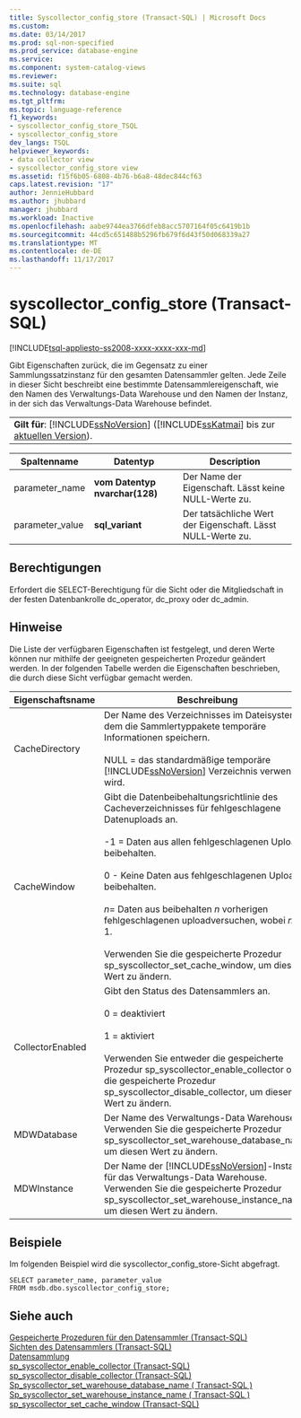 ```yaml
---
title: Syscollector_config_store (Transact-SQL) | Microsoft Docs
ms.custom: 
ms.date: 03/14/2017
ms.prod: sql-non-specified
ms.prod_service: database-engine
ms.service: 
ms.component: system-catalog-views
ms.reviewer: 
ms.suite: sql
ms.technology: database-engine
ms.tgt_pltfrm: 
ms.topic: language-reference
f1_keywords:
- syscollector_config_store_TSQL
- syscollector_config_store
dev_langs: TSQL
helpviewer_keywords:
- data collector view
- syscollector_config_store view
ms.assetid: f15f6b05-6808-4b76-b6a8-48dec844cf63
caps.latest.revision: "17"
author: JennieHubbard
ms.author: jhubbard
manager: jhubbard
ms.workload: Inactive
ms.openlocfilehash: aabe9744ea3766dfeb8acc5707164f05c6419b1b
ms.sourcegitcommit: 44cd5c651488b5296fb679f6d43f50d068339a27
ms.translationtype: MT
ms.contentlocale: de-DE
ms.lasthandoff: 11/17/2017
---
```

# <a name="syscollectorconfigstore-transact-sql"></a>syscollector_config_store (Transact-SQL)
[!INCLUDE[tsql-appliesto-ss2008-xxxx-xxxx-xxx-md](../../includes/tsql-appliesto-ss2008-xxxx-xxxx-xxx-md.md)]

  Gibt Eigenschaften zurück, die im Gegensatz zu einer Sammlungssatzinstanz für den gesamten Datensammler gelten. Jede Zeile in dieser Sicht beschreibt eine bestimmte Datensammlereigenschaft, wie den Namen des Verwaltungs-Data Warehouse und den Namen der Instanz, in der sich das Verwaltungs-Data Warehouse befindet.  
  
||  
|-|  
|**Gilt für**: [!INCLUDE[ssNoVersion](../../includes/ssnoversion-md.md)] ([!INCLUDE[ssKatmai](../../includes/sskatmai-md.md)] bis zur [aktuellen Version](http://go.microsoft.com/fwlink/p/?LinkId=299658)).|  
  
|Spaltenname|Datentyp|Description|  
|-----------------|---------------|-----------------|  
|parameter_name|**vom Datentyp nvarchar(128)**|Der Name der Eigenschaft. Lässt keine NULL-Werte zu.|  
|parameter_value|**sql_variant**|Der tatsächliche Wert der Eigenschaft. Lässt NULL-Werte zu.|  
  
## <a name="permissions"></a>Berechtigungen  
 Erfordert die SELECT-Berechtigung für die Sicht oder die Mitgliedschaft in der festen Datenbankrolle dc_operator, dc_proxy oder dc_admin.  
  
## <a name="remarks"></a>Hinweise  
 Die Liste der verfügbaren Eigenschaften ist festgelegt, und deren Werte können nur mithilfe der geeigneten gespeicherten Prozedur geändert werden. In der folgenden Tabelle werden die Eigenschaften beschrieben, die durch diese Sicht verfügbar gemacht werden.  
  
|Eigenschaftsname|Beschreibung|  
|-------------------|-----------------|  
|CacheDirectory|Der Name des Verzeichnisses im Dateisystem, in dem die Sammlertyppakete temporäre Informationen speichern.<br /><br /> NULL = das standardmäßige temporäre [!INCLUDE[ssNoVersion](../../includes/ssnoversion-md.md)] Verzeichnis verwendet wird.|  
|CacheWindow|Gibt die Datenbeibehaltungsrichtlinie des Cacheverzeichnisses für fehlgeschlagene Datenuploads an.<br /><br /> -1 = Daten aus allen fehlgeschlagenen Uploads beibehalten.<br /><br /> 0 - Keine Daten aus fehlgeschlagenen Uploads beibehalten.<br /><br /> *n*= Daten aus beibehalten  *n*  vorherigen fehlgeschlagenen uploadversuchen, wobei  *n*  > = 1.<br /><br /> Verwenden Sie die gespeicherte Prozedur sp_syscollector_set_cache_window, um diesen Wert zu ändern.|  
|CollectorEnabled|Gibt den Status des Datensammlers an.<br /><br /> 0 = deaktiviert<br /><br /> 1 = aktiviert<br /><br /> Verwenden Sie entweder die gespeicherte Prozedur sp_syscollector_enable_collector oder die gespeicherte Prozedur sp_syscollector_disable_collector, um diesen Wert zu ändern.|  
|MDWDatabase|Der Name des Verwaltungs-Data Warehouses. Verwenden Sie die gespeicherte Prozedur sp_syscollector_set_warehouse_database_name, um diesen Wert zu ändern.|  
|MDWInstance|Der Name der [!INCLUDE[ssNoVersion](../../includes/ssnoversion-md.md)]-Instanz für das Verwaltungs-Data Warehouse. Verwenden Sie die gespeicherte Prozedur sp_syscollector_set_warehouse_instance_name, um diesen Wert zu ändern.|  
  
## <a name="examples"></a>Beispiele  
 Im folgenden Beispiel wird die syscollector_config_store-Sicht abgefragt.  
  
```tsql  
SELECT parameter_name, parameter_value  
FROM msdb.dbo.syscollector_config_store;  
```  
  
## <a name="see-also"></a>Siehe auch  
 [Gespeicherte Prozeduren für den Datensammler &#40;Transact-SQL&#41;](../../relational-databases/system-stored-procedures/data-collector-stored-procedures-transact-sql.md)   
 [Sichten des Datensammlers &#40;Transact-SQL&#41;](../../relational-databases/system-catalog-views/data-collector-views-transact-sql.md)   
 [Datensammlung](../../relational-databases/data-collection/data-collection.md)   
 [sp_syscollector_enable_collector &#40;Transact-SQL&#41;](../../relational-databases/system-stored-procedures/sp-syscollector-enable-collector-transact-sql.md)   
 [sp_syscollector_disable_collector &#40;Transact-SQL&#41;](../../relational-databases/system-stored-procedures/sp-syscollector-disable-collector-transact-sql.md)   
 [Sp_syscollector_set_warehouse_database_name &#40; Transact-SQL &#41;](../../relational-databases/system-stored-procedures/sp-syscollector-set-warehouse-database-name-transact-sql.md)   
 [Sp_syscollector_set_warehouse_instance_name &#40; Transact-SQL &#41;](../../relational-databases/system-stored-procedures/sp-syscollector-set-warehouse-instance-name-transact-sql.md)   
 [sp_syscollector_set_cache_window &#40;Transact-SQL&#41;](../../relational-databases/system-stored-procedures/sp-syscollector-set-cache-window-transact-sql.md)  
  
  
